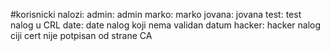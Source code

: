 #korisnicki nalozi:
admin: admin
marko: marko
jovana: jovana
test: test					nalog u CRL
date: date					nalog koji nema validan datum
hacker: hacker				nalog ciji cert nije potpisan od strane CA
